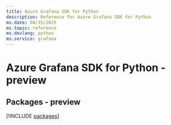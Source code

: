 ```yaml
---
title: Azure Grafana SDK for Python
description: Reference for Azure Grafana SDK for Python
ms.date: 04/15/2025
ms.topic: reference
ms.devlang: python
ms.service: grafana
---
```

# Azure Grafana SDK for Python - preview
## Packages - preview
[!INCLUDE [packages](grafana-index.md)]